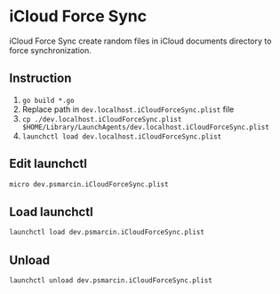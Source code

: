 # iCloud Force Sync
iCloud Force Sync create random files in iCloud documents directory to force synchronization. 

## Instruction
1. `go build *.go`
2. Replace path in `dev.localhost.iCloudForceSync.plist` file
3. `cp ./dev.localhost.iCloudForceSync.plist $HOME/Library/LaunchAgents/dev.localhost.iCloudForceSync.plist` 
4. `launchctl load dev.localhost.iCloudForceSync.plist`


## Edit launchctl
```bash
micro dev.psmarcin.iCloudForceSync.plist
```
## Load launchctl
```bash
launchctl load dev.psmarcin.iCloudForceSync.plist
```

## Unload
```bash
launchctl unload dev.psmarcin.iCloudForceSync.plist
```
